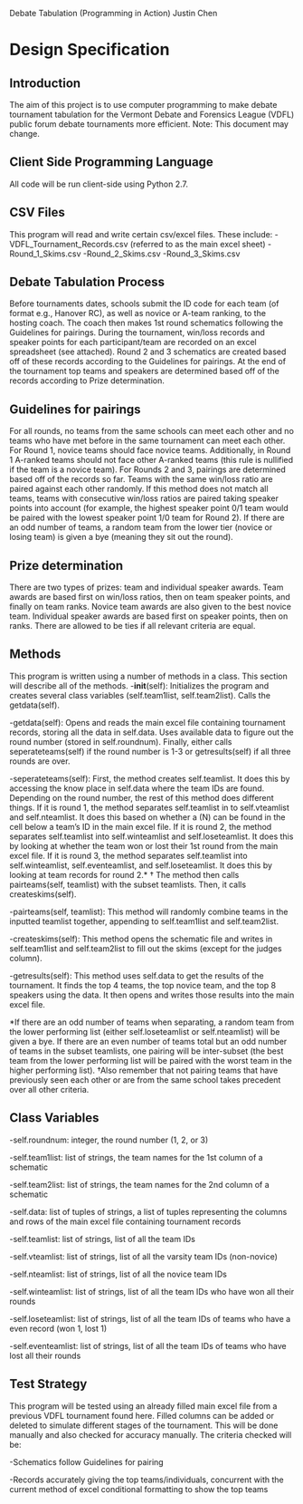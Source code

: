 Debate Tabulation (Programming in Action)
Justin Chen

Design Specification
===============

Introduction
---------------
The aim of this project is to use computer programming to make debate tournament tabulation for the Vermont Debate and Forensics League (VDFL) public forum debate tournaments more efficient.  Note: This document may change.

Client Side Programming Language
---------------
All code will be run client-side using Python 2.7.

CSV Files
---------------
This program will read and write certain csv/excel files.
These include:
-VDFL_Tournament_Records.csv (referred to as the main excel sheet)
-Round_1_Skims.csv
-Round_2_Skims.csv
-Round_3_Skims.csv

Debate Tabulation Process
---------------
Before tournaments dates, schools submit the ID code for each team (of format <SchoolName LastInitial1LastInitial2> e.g., Hanover RC), as well as novice or A-team ranking, to the hosting coach.  The coach then makes 1st round schematics following the Guidelines for pairings.  During the tournament, win/loss records and speaker points for each participant/team are recorded on an excel spreadsheet (see attached).  Round 2 and 3 schematics are created based off of these records according to the Guidelines for pairings.  At the end of the tournament top teams and speakers are determined based off of the records according to Prize determination.

Guidelines for pairings
---------------
For all rounds, no teams from the same schools can meet each other and no teams who have met before in the same tournament can meet each other.  For Round 1, novice teams should face novice teams.  Additionally, in Round 1 A-ranked teams should not face other A-ranked teams (this rule is nullified if the team is a novice team).  For Rounds 2 and 3, pairings are determined based off of the records so far.  Teams with the same win/loss ratio are paired against each other randomly.  If this method does not match all teams, teams with consecutive win/loss ratios are paired taking speaker points into account (for example, the highest speaker point 0/1 team would be paired with the lowest speaker point 1/0 team for Round 2).  If there are an odd number of teams, a random team from the lower tier (novice or losing team) is given a bye (meaning they sit out the round).

Prize determination
---------------
There are two types of prizes: team and individual speaker awards.  Team awards are based first on win/loss ratios, then on team speaker points, and finally on team ranks.  Novice team awards are also given to the best novice team.  Individual speaker awards are based first on speaker points, then on ranks.  There are allowed to be ties if all relevant criteria are equal.

Methods
---------------
This program is written using a number of methods in a class.  This section will describe all of the methods.
-__init__(self): Initializes the program and creates several class variables (self.team1list, self.team2list).  Calls the getdata(self).

-getdata(self):
Opens and reads the main excel file containing tournament records, storing all the data in self.data.  Uses available data to figure out the round number (stored in self.roundnum).  Finally, either calls seperateteams(self) if the round number is 1-3 or getresults(self) if all three rounds are over.

-seperateteams(self):
First, the method creates self.teamlist.  It does this by accessing the know place in self.data where the team IDs are found.  Depending on the round number, the rest of this method does different things.  If it is round 1, the method separates self.teamlist in to self.vteamlist and self.nteamlist.  It does this based on whether a (N) can be found in the cell below a team’s ID in the main excel file.  If it is round 2, the method separates self.teamlist into self.winteamlist and self.loseteamlist.  It does this by looking at whether the team won or lost their 1st round from the main excel file.  If it is round 3, the method separates self.teamlist into self.winteamlist, self.eventeamlist, and self.loseteamlist.  It does this by looking at team records for round 2.* †  The method then calls pairteams(self, teamlist) with the subset teamlists.  Then, it calls createskims(self).

-pairteams(self, teamlist):
This method will randomly combine teams in the inputted teamlist together, appending to self.team1list and self.team2list.

-createskims(self):
This method opens the schematic file and writes in self.team1list and self.team2list to fill out the skims (except for the judges column).

-getresults(self):
This method uses self.data to get the results of the tournament.  It finds the top 4 teams, the top novice team, and the top 8 speakers using the data.  It then opens and writes those results into the main excel file.

*If there are an odd number of teams when separating, a random team from the lower performing list (either self.loseteamlist or self.nteamlist) will be given a bye.  If there are an even number of teams total but an odd number of teams in the subset teamlists, one pairing will be inter-subset (the best team from the lower performing list will be paired with the worst team in the higher performing list).
†Also remember that not pairing teams that have previously seen each other or are from the same school takes precedent over all other criteria.

Class Variables
---------------

-self.roundnum:
integer, the round number (1, 2, or 3)

-self.team1list:
list of strings, the team names for the 1st column of a schematic

-self.team2list:
list of strings, the team names for the 2nd column of a schematic

-self.data:
list of tuples of strings, a list of tuples representing the columns and rows of the main 
excel file containing tournament records

-self.teamlist:
list of strings, list of all the team IDs

-self.vteamlist:
list of strings, list of all the varsity team IDs (non-novice)

-self.nteamlist:
list of strings, list of all the novice team IDs

-self.winteamlist:
list of strings, list of all the team IDs who have won all their rounds

-self.loseteamlist:
list of strings, list of all the team IDs of teams who have a even record (won 1, 
lost 1)

-self.eventeamlist:
list of strings, list of all the team IDs of teams who have lost all their rounds

Test Strategy
---------------
This program will be tested using an already filled main excel file from a previous VDFL tournament found here.  Filled columns can be added or deleted to simulate different stages of the tournament.  This will be done manually and also checked for accuracy manually.  The criteria checked will be:

-Schematics follow Guidelines for pairing

-Records accurately giving the top teams/individuals, concurrent with the current method of excel conditional formatting to show the top teams
